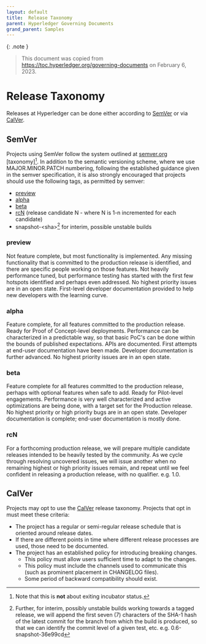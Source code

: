 ```yaml
---
layout: default
title:  Release Taxonomy
parent: Hyperledger Governing Documents
grand_parent: Samples
---
```

[//]: # (SPDX-License-Identifier: CC-BY-4.0)

{: .note }
> This document was copied from https://toc.hyperledger.org/governing-documents on February 6, 2023.

# Release Taxonomy

Releases at Hyperledger can be done either according to [SemVer](#SemVer) or via [CalVer](#CalVer).

## SemVer

Projects using SemVer follow the system outlined at [semver.org](https://semver.org) [taxonomy][^1]. In addition to the semantic versioning scheme, where we use MAJOR.MINOR.PATCH numbering, following the established guidance given in the semver specification, it is also strongly encouraged that projects should use the following tags, as permitted by semver:

* [preview](#preview)
* [alpha](#alpha)
* [beta](#beta)
* [rcN](#rcn) (release candidate N - where N is 1-n incremented for each candidate)
* snapshot-&lt;sha&gt;[^2] for interim, possible unstable builds

### preview

Not feature complete, but most functionality is implemented. Any missing functionality that is committed to the production release is identified, and there are specific people working on those features. Not heavily performance tuned, but performance testing has started with the first few hotspots identified and perhaps even addressed. No highest priority issues are in an open state. First-level developer documentation provided to help new developers with the learning curve.

### alpha

Feature complete, for all features committed to the production release. Ready for Proof of Concept-level deployments. Performance can be characterized in a predictable way, so that basic PoC's can be done within the bounds of published expectations. APIs are documented. First attempts at end-user documentation have been made. Developer documentation is further advanced. No highest priority issues are in an open state.

### beta

Feature complete for all features committed to the production release, perhaps with optional features when safe to add. Ready for Pilot-level engagements. Performance is very well characterized and active optimizations are being done, with a target set for the Production release. No highest priority or high priority bugs are in an open state. Developer documentation is complete; end-user documentation is mostly done.

### rcN

For a forthcoming production release, we will prepare multiple candidate releases intended to be heavily tested by the community. As we cycle through resolving uncovered issues, we will issue another when no remaining highest or high priority issues remain, and repeat until we feel confident in releasing a production release, with no qualifier. e.g. 1.0.

## CalVer

Projects may opt to use the [CalVer](https://calver.org) release taxonomy.  Projects that opt in must meet these criteria:

- The project has a regular or semi-regular release schedule that is oriented around release dates.
- If there are different points in time where different release processes are used, those need to be documented.
- The project has an established policy for introducing breaking changes.
  - This policy must allow users sufficient time to adapt to the changes.
  - This policy must include the channels used to communicate this (such as prominent placement in CHANGELOG files).
  - Some period of backward compatibility should exist.

[^1]: Note that this is **not** about exiting incubator status.

[^2]: Further, for interim, possibly unstable builds working towards a tagged release, we will append the first seven (7) characters of the SHA-1 hash of the latest commit for the branch from which the build is produced, so that we can identify the commit level of a given test, etc. e.g. 0.6-snapshot-36e99cd

